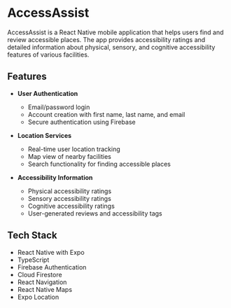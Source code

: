 # AccessAssist

AccessAssist is a React Native mobile application that helps users find and review accessible places. The app provides accessibility ratings and detailed information about physical, sensory, and cognitive accessibility features of various facilities.

## Features

- **User Authentication**

  - Email/password login
  - Account creation with first name, last name, and email
  - Secure authentication using Firebase

- **Location Services**

  - Real-time user location tracking
  - Map view of nearby facilities
  - Search functionality for finding accessible places

- **Accessibility Information**
  - Physical accessibility ratings
  - Sensory accessibility ratings
  - Cognitive accessibility ratings
  - User-generated reviews and accessibility tags

## Tech Stack

- React Native with Expo
- TypeScript
- Firebase Authentication
- Cloud Firestore
- React Navigation
- React Native Maps
- Expo Location
